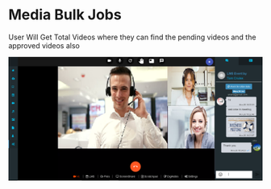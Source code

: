 # Media Bulk Jobs

User Will Get Total Videos where they can find the pending videos and the approved videos also

![](../.gitbook/assets/image%20%28173%29.png)


